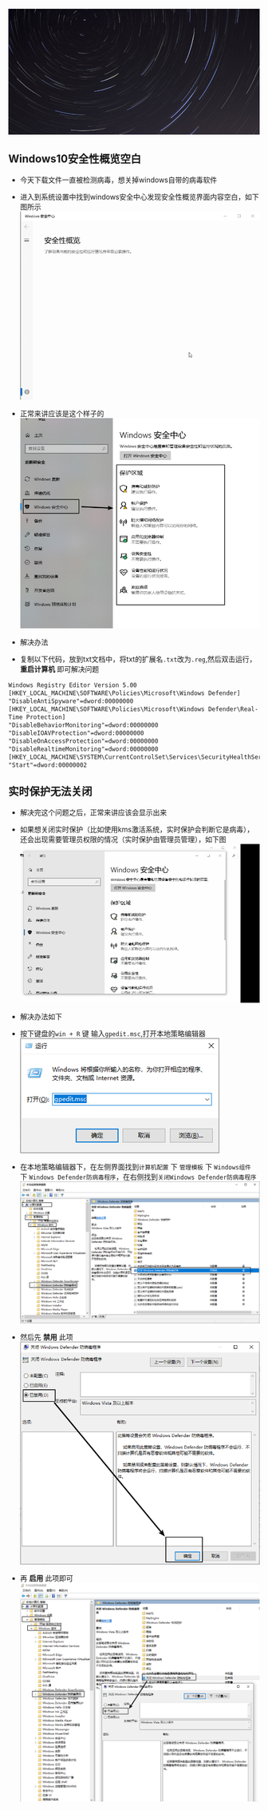 ![view](./安全性概览空白/view.jpg) 

<!--more-->

## Windows10安全性概览空白

- 今天下载文件一直被检测病毒，想关掉windows自带的病毒软件
- 进入到系统设置中找到windows安全中心发现安全性概览界面内容空白，如下图所示<br>
![安全性概览空白](./安全性概览空白/安全性概览空白.gif)

- 正常来讲应该是这个样子的<br>
![正常情况](./安全性概览空白/设置后效果.png)
- 解决办法
- 复制以下代码，放到txt文档中，将txt的扩展名`.txt`改为`.reg`,然后双击运行，**重启计算机** 即可解决问题

```
Windows Registry Editor Version 5.00
[HKEY_LOCAL_MACHINE\SOFTWARE\Policies\Microsoft\Windows Defender]
"DisableAntiSpyware"=dword:00000000
[HKEY_LOCAL_MACHINE\SOFTWARE\Policies\Microsoft\Windows Defender\Real-Time Protection]
"DisableBehaviorMonitoring"=dword:00000000
"DisableIOAVProtection"=dword:00000000
"DisableOnAccessProtection"=dword:00000000
"DisableRealtimeMonitoring"=dword:00000000
[HKEY_LOCAL_MACHINE\SYSTEM\CurrentControlSet\Services\SecurityHealthService]
"Start"=dword:00000002
```

## 实时保护无法关闭
- 解决完这个问题之后，正常来讲应该会显示出来
- 如果想关闭实时保护（比如使用kms激活系统，实时保护会判断它是病毒），还会出现需要管理员权限的情况（实时保护由管理员管理），如下图<br>
![关闭实时保护](./安全性概览空白/实时保护由管理员管理.gif)

- 解决办法如下<br>
- 按下键盘的`win + R` 键 输入`gpedit.msc`,打开本地策略编辑器<br>
![关闭实时保护](./安全性概览空白/实时保护1.png)
- 在本地策略编辑器下，在左侧界面找到`计算机配置` 下 `管理模板` 下 `Windows组件` 下 `Windows Defender防病毒程序`，在右侧找到`关闭Windows Defender防病毒程序` <br>
![本地策略编辑器](./安全性概览空白/实时保护2.png)
- 然后先 **禁用** 此项<br>
![先禁用](./安全性概览空白/先禁用.png)
- 再 **启用** 此项即可<br>
![再启用](./安全性概览空白/再启用.png)